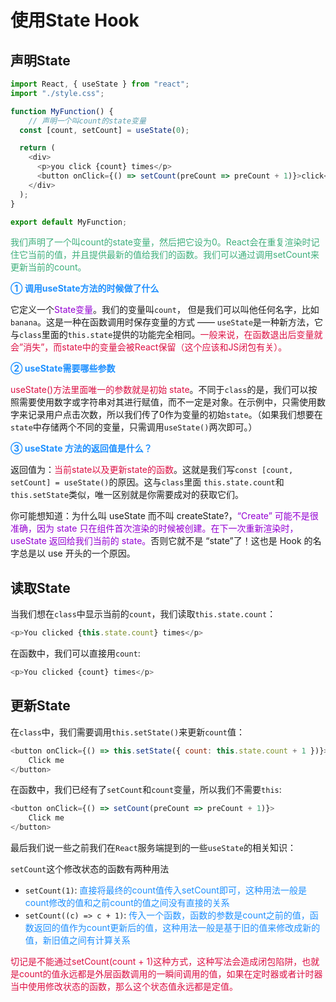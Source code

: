 # 使用State Hook

## 声明State
```javascript
import React, { useState } from "react";
import "./style.css";

function MyFunction() {
	// 声明一个叫count的state变量
  const [count, setCount] = useState(0);

  return (
    <div>
      <p>you click {count} times</p>
      <button onClick={() => setCount(preCount => preCount + 1)}>click</button>
    </div>
  );
}

export default MyFunction;
```

<font color=#3eaf7c>我们声明了一个叫count的state变量，然后把它设为0。React会在重复渲染时记住它当前的值，并且提供最新的值给我们的函数。我们可以通过调用setCount来更新当前的count。</font>


<font color=#1E90FF>**① 调用useState方法的时候做了什么**</font>

它定义一个<font color=#9400D3>State变量</font>。我们的变量叫`count`， 但是我们可以叫他任何名字，比如`banana`。这是一种在函数调用时保存变量的方式 —— `useState`是一种新方法，它与`class`里面的`this.state`提供的功能完全相同。<font color=#DD1144>一般来说，在函数退出后变量就会”消失”，而state中的变量会被React保留（这个应该和JS闭包有关）。</font>

<font color=#1E90FF>**② useState需要哪些参数**</font>

<font color=#DD1144>useState()方法里面唯一的参数就是初始 state</font>。不同于`class`的是，我们可以按照需要使用数字或字符串对其进行赋值，而不一定是对象。在示例中，只需使用数字来记录用户点击次数，所以我们传了0作为变量的初始`state`。（如果我们想要在`state`中存储两个不同的变量，只需调用`useState()`两次即可。）

<font color=#1E90FF>**③ useState 方法的返回值是什么？**</font>

返回值为：<font color=#DD1144>当前state以及更新state的函数</font>。这就是我们写`const [count, setCount] = useState()`的原因。这与`class`里面 `this.state.count`和`this.setState`类似，唯一区别就是你需要成对的获取它们。

你可能想知道：为什么叫 useState 而不叫 createState?，<font color=#9400D3>“Create” 可能不是很准确，因为 state 只在组件首次渲染的时候被创建。在下一次重新渲染时，useState 返回给我们当前的 state。</font>否则它就不是 “state”了！这也是 Hook 的名字总是以 use 开头的一个原因。

## 读取State
当我们想在`class`中显示当前的`count`，我们读取`this.state.count`：
```javascript
<p>You clicked {this.state.count} times</p>
```

在函数中，我们可以直接用`count`:
```javascript
<p>You clicked {count} times</p>
```

## 更新State
在`class`中，我们需要调用`this.setState()`来更新`count`值：
```javascript
<button onClick={() => this.setState({ count: this.state.count + 1 })}>
	Click me
</button>
```

在函数中，我们已经有了`setCount`和`count`变量，所以我们不需要`this`:
```javascript
<button onClick={() => setCount(preCount => preCount + 1)}>
	Click me
</button>
```

最后我们说一些之前我们在`React`服务端提到的一些`useState`的相关知识：

`setCount`这个修改状态的函数有两种用法
+ `setCount(1)`: <font color=#1E90FF>直接将最终的count值传入setCount即可，这种用法一般是count修改的值和之前count的值之间没有直接的关系</font>
+ `setCount((c) => c + 1)`: <font color=#1E90FF>传入一个函数，函数的参数是count之前的值，函数返回的值作为count更新后的值，这种用法一般是基于旧的值来修改成新的值，新旧值之间有计算关系</font>

<font color=#DD1144>切记是不能通过setCount(count + 1)这种方式，这种写法会造成闭包陷阱，也就是count的值永远都是外层函数调用的一瞬间调用的值，如果在定时器或者计时器当中使用修改状态的函数，那么这个状态值永远都是定值。</font>